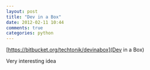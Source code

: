 ```yaml
---
layout: post
title: "Dev in a Box"
date: 2012-02-11 10:44
comments: true
categories: python
---
```

[https://bitbucket.org/techtonik/devinabox](Dev in a Box)


Very interesting idea

